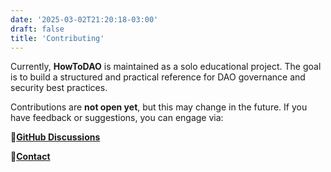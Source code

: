 ```yaml
---
date: '2025-03-02T21:20:18-03:00'
draft: false
title: 'Contributing'
---
```


Currently, **HowToDAO** is maintained as a solo educational project. The goal is to build a structured and practical reference for DAO governance and security best practices.

Contributions are **not open yet**, but this may change in the future. If you have feedback or suggestions, you can engage via:

🔹[**GitHub Discussions**](https://github.com/lokapal-xyz/howtodao/discussions)

🔹[**Contact**](/education/contact)
